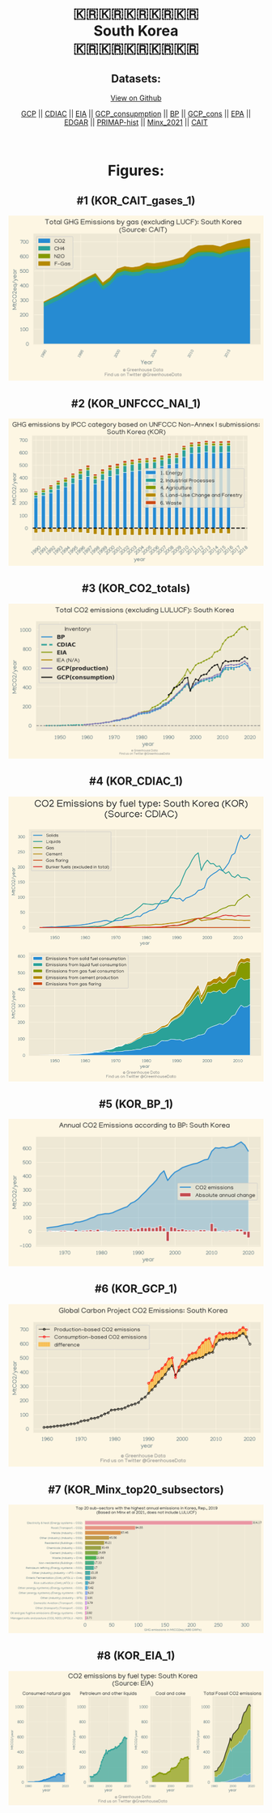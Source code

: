 
<center>
<h1 align="center">
🇰🇷🇰🇷🇰🇷🇰🇷🇰🇷
<br>
South Korea
<br>
🇰🇷🇰🇷🇰🇷🇰🇷🇰🇷
</h1>
<h2>Datasets:</h2>
<p><a href="https://github.com/dquintani/Greenhouse-Data/tree/master/country_data/KOR_South Korea/data">View on Github</a>
<br></p><p><a href="data/KOR_GCP.csv">GCP</a> || <a href="data/KOR_CDIAC.csv">CDIAC</a> || <a href="data/KOR_EIA.csv">EIA</a> || <a href="data/KOR_GCP_consupmption.csv">GCP_consupmption</a> || <a href="data/KOR_BP.csv">BP</a> || <a href="data/KOR_GCP_cons.csv">GCP_cons</a> || <a href="data/KOR_EPA.csv">EPA</a> || <a href="data/KOR_EDGAR.csv">EDGAR</a> || <a href="data/KOR_PRIMAP-hist.csv">PRIMAP-hist</a> || <a href="data/KOR_Minx_2021.csv">Minx_2021</a> || <a href="data/KOR_CAIT.csv">CAIT</a></p><p><br></p>
<h1>Figures:</h1><h2>#1 (KOR_CAIT_gases_1)</h2>
<p><img alt="" src="figures/KOR_CAIT_gases_1.png" /></p><h2>#2 (KOR_UNFCCC_NAI_1)</h2>
<p><img alt="" src="figures/KOR_UNFCCC_NAI_1.png" /></p><h2>#3 (KOR_CO2_totals)</h2>
<p><img alt="" src="figures/KOR_CO2_totals.png" /></p><h2>#4 (KOR_CDIAC_1)</h2>
<p><img alt="" src="figures/KOR_CDIAC_1.png" /></p><h2>#5 (KOR_BP_1)</h2>
<p><img alt="" src="figures/KOR_BP_1.png" /></p><h2>#6 (KOR_GCP_1)</h2>
<p><img alt="" src="figures/KOR_GCP_1.png" /></p><h2>#7 (KOR_Minx_top20_subsectors)</h2>
<p><img alt="" src="figures/KOR_Minx_top20_subsectors.png" /></p><h2>#8 (KOR_EIA_1)</h2>
<p><img alt="" src="figures/KOR_EIA_1.png" /></p>
